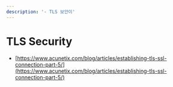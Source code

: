 ```yaml
---
description: '- TLS 보안이'
---
```


# TLS Security

* [https://www.acunetix.com/blog/articles/establishing-tls-ssl-connection-part-5/](https://www.acunetix.com/blog/articles/establishing-tls-ssl-connection-part-5/)











